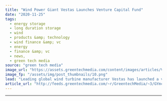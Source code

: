 ```yaml
---
title: "Wind Power Giant Vestas Launches Venture Capital Fund"
date: "2020-11-25"
tags: 
  - energy storage
  - long duration storage
  - wind
  - products &amp; technology
  - wind finance &amp; vc
  - energy
  - finance &amp; vc
  - news,
  - green tech media
source: "green tech media"
image_url: "https://assets.greentechmedia.com/content/images/articles/Vestas_Wind_Turbines_Australia_XL_Credit_Vestas.jpg"
image_fp: "/assets/img/post_thumbnails/10.png"
lead: "Leading global wind turbine manufacturer Vestas has launched a venture capital unit as it looks to stoke the energy transition. Vestas Ventures will focus on four areas -  long-duration storage and other grid flexibility technology; 'power-to-X' techno ..."
article_url: "http://feeds.greentechmedia.com/~r/GreentechMedia/~3/GYmcQe_BTWE/vestas-launches-venture-capital-fund"
---
```


---
